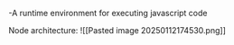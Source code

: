 -A runtime environment for executing javascript code

Node architecture:
![[Pasted image 20250112174530.png]]